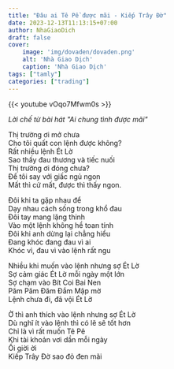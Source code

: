 ```yaml
---
title: "Đâu ai Tê Pề được mãi - Kiếp Trây Đờ"
date: 2023-12-13T11:13:15+07:00
author: NhaGiaoDich
draft: false
cover:
    image: 'img/dovaden/dovaden.png'
    alt: 'Nhà Giao Dịch'
    caption: 'Nhà Giao Dịch'
tags: ["tamly"]
categories: ["trading"]
---
```


{{< youtube vOqo7Mfwm0s >}}

*Lời chế từ bài hát "Ai chung tình được mãi"*


Thị trường ơi mở chưa  
Cho tôi quất con lệnh được không?  
Rất nhiều lệnh Ét Lờ  
Sao thấy đau thương và tiếc nuối  
Thị trường ơi đóng chưa?  
Để tôi say với giấc ngủ ngon  
Mất thì cứ mất, được thì thấy ngon.  

Đôi khi ta gặp nhau để   
Dạy nhau cách sống trong khổ đau   
Đôi tay mang lặng thinh  
Vào một lệnh không hề toan tính  
Đôi khi anh dừng lại chẳng hiểu  
Đang khóc đang đau vì ai  
Khóc vì, đau vì vào lệnh rất ngu  

Nhiều khi muốn vào lệnh nhưng sợ Ét Lờ   
Sợ cảm giác Ét Lờ mỗi ngày một lớn  
Sợ chạm vào Bít Coi Bai Nen  
Păm Păm Đăm Đắm Mập mờ  
Lệnh chưa đi, đã vội Ét Lờ  

Ờ thì anh thích vào lệnh nhưng sợ Ét Lờ  
Dù nghĩ ít vào lệnh thì có lẽ sẽ tốt hơn  
Chỉ là vì rất muốn Tê Pê  
Khi tài khoản vơi dần mỗi ngày  
Ối giời ời  
Kiếp Trây Đờ sao đỏ đen mãi  